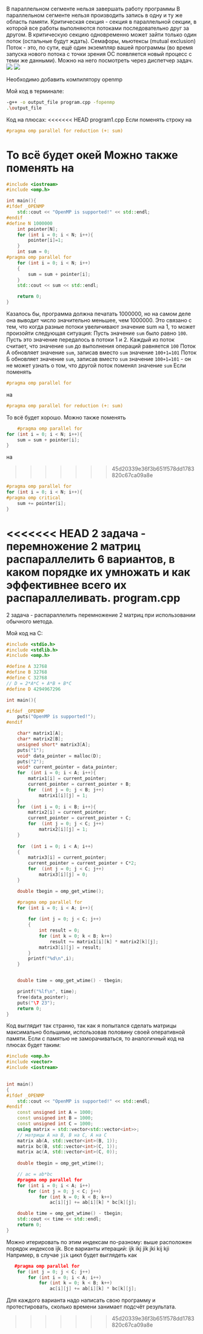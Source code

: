 ﻿В параллельном сегменте нельзя завершать работу программы
В параллельном сегменте нельзя производить запись в одну и ту же область памяти.
Критическая секция - секция в параллельной секции, в которой все работы выполняются потоками последовательно друг за другом. В критическую секцию одновременно может зайти только один поток (остальные будут ждать). Семафоры, мьютексы (mutual exclusion)
Поток - это, по сути, ещё один экземпляр вашей программы (во время запуска нового потока с точки зрения ОС появляется новый процесс с теми же данными). Можно на него посмотреть через диспетчер задач. 
![](https://github.com/FelPrim/bmstu/blob/master/obsidian%20stuff/attachments/Pasted%20image%2020250312193649.png)
![](https://github.com/FelPrim/bmstu/blob/master/obsidian%20stuff/attachments/Pasted%20image%2020250312193654.png)

Необходимо добавить компилятору openmp

Мой код в терминале:
```bash
-g++ -o output_file program.cpp -fopenmp
.\output_file
```
Код на плюсах:
<<<<<<< HEAD
program1.cpp
Если поменять строку на 
```cpp
#pragma omp parallel for reduction (+: sum)
```
То всё будет окей
Можно также поменять на 
=======
```cpp
#include <iostream>
#include <omp.h>

int main(){
#ifdef _OPENMP
    std::cout << "OpenMP is supported!" << std::endl;
#endif
#define N 1000000
    int pointer[N];
    for (int i = 0; i < N; i++){
    	pointer[i]=1;
    }
    int sum = 0;
#pragma omp parallel for
    for (int i = 0; i < N; i++)
    {
    	sum = sum + pointer[i];
    }
    std::cout << sum << std::endl;

    return 0;
}
```
Казалось бы, программа должна печатать 1000000, но на самом деле она выводит число значительно меньшее, чем 1000000. Это связано с тем, что когда разные потоки увеличивают значение sum на 1, то может произойти следующая ситуация:
Пусть значение `sum` было равно `100`.
Пусть это значение передалось в потоки 1 и 2. Каждый из поток считает, что значение `sum` до выполнения операций равняется `100`
Поток А обновляет значение `sum`, записав вместо `sum` значение `100+1=101`
Поток Б обновляет значение `sum`, записав вместо `sum` значение `100+1=101` - он не может узнать о том, что другой поток поменял значение `sum`
Если поменять
```cpp
#pragma omp parallel for
```
на 
```cpp
#pragma omp parallel for reduction (+: sum)
```
То всё будет хорошо.
Можно также поменять
```cpp
	#pragma omp parallel for
for (int i = 0; i < N; i++){
   	sum = sum + pointer[i];
}
```
на 
>>>>>>> 45d20339e36f3b651f578dd1783820c67ca09a8e
```cpp
#pragma omp parallel for
for (int i = 0; i < N; i++){
#pragma omp critical
	sum += pointer[i];
}
```
<<<<<<< HEAD
2 задача - перемножение  2 матриц распараллелить
6 вариантов, в каком порядке их умножать и как эффективнее всего их распараллеливать.
program.cpp
=======
2 задача - распараллелить перемножение 2 матриц при использовании обычного метода.

Мой код на C:
```c
#include <stdio.h>
#include <stdlib.h>
#include <omp.h>

#define A 32768
#define B 32768
#define C 32768
// D = 2*A*C + A*B + B*C
#define D 4294967296

int main(){

#ifdef _OPENMP
	puts("OpenMP is supported!");
#endif

	char* matrix1[A];
	char* matrix2[B];
	unsigned short* matrix3[A];
	puts("1");
	void* data_pointer = malloc(D);	
	puts("2");
	void* current_pointer = data_pointer;
	for  (int i = 0; i < A; i++){
		matrix1[i] = current_pointer;
		current_pointer = current_pointer + B;
		for  (int j = 0; j < B; j++)
			matrix1[i][j] = 1;
	}
	for  (int i = 0; i < B; i++){
		matrix2[i] = current_pointer;
		current_pointer = current_pointer + C;
		for  (int j = 0; j < C; j++)
			matrix2[i][j] = 1;
	}
	
	for  (int i = 0; i < A; i++)
	{
		matrix3[i] = current_pointer;
		current_pointer = current_pointer + C*2;
		for  (int j = 0; j < C; j++)
			matrix3[i][j] = 0;
	}

	double tbegin = omp_get_wtime();

	#pragma omp parallel for
	for (int i = 0; i < A; i++){
		
		for (int j = 0; j < C; j++)
		{
			int result = 0;
			for (int k = 0; k < B; k++)
				result += matrix1[i][k] * matrix2[k][j];
			matrix3[i][j] = result;
		}
		printf("%d\n",i);
	}


	double time = omp_get_wtime() - tbegin;

	printf("%lf\n", time);
	free(data_pointer);
	puts("\7 23");
	return 0;
}

```
Код выглядит так странно, так как я попытался сделать матрицы максимально большими, использовав половину своей оперативной памяти. Если с памятью не заморачиваться, то аналогичный код на плюсах будет таким:
```cpp
#include <omp.h>
#include <vector>
#include <iostream>
  

int main()
{
#ifdef _OPENMP
    std::cout << "OpenMP is supported!" << std::endl;
#endif
    const unsigned int A = 1000;
    const unsigned int B = 1000;
    const unsigned int C = 1000;
    using matrix = std::vector<std::vector<int>>;
    // матрицы A на B, B на C, A на C
    matrix ab(A, std::vector<int>(B, 1));
    matrix bc(B, std::vector<int>(C, 1));
    matrix ac(A, std::vector<int>(C, 0));
  
    double tbegin = omp_get_wtime();

	// ac = ab*bc
    #pragma omp parallel for
    for (int i = 0; i < A; i++)
        for (int j = 0; j < C; j++)
            for (int k = 0; k < B; k++)
                ac[i][j] += ab[i][k] * bc[k][j];

    double time = omp_get_wtime() - tbegin;
    std::cout << time << std::endl;
    return 0;
}
```
Можно итерировать по этим индексам по-разному:  выше расположен порядок индексов ijk.
Все варианты итераций:
ijk
ikj
jik
jki
kij
kji
Например, в случае `jik` цикл будет выглядеть как
```cpp
   #pragma omp parallel for
    for (int j = 0; j < C; j++)
        for (int i = 0; i < A; i++)
            for (int k = 0; k < B; k++)
                ac[i][j] += ab[i][k] * bc[k][j];
```

Для каждого варианта надо написать свою программу и протестировать, сколько времени занимает подсчёт результата.


>>>>>>> 45d20339e36f3b651f578dd1783820c67ca09a8e
